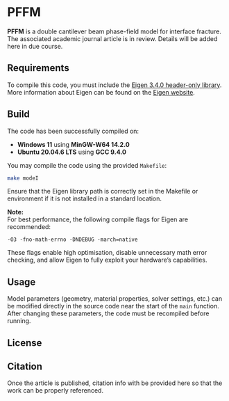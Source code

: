 # PFFM

**PFFM** is a double cantilever beam phase-field model for interface fracture. The associated academic journal article is in review. Details will be added here in due course.

## Requirements

To compile this code, you must include the [Eigen 3.4.0 header-only library](https://gitlab.com/libeigen/eigen/-/releases/3.4.0).  
More information about Eigen can be found on the [Eigen website](https://eigen.tuxfamily.org/index.php?title=Main_Page).

## Build

The code has been successfully compiled on:
- **Windows 11** using **MinGW-W64 14.2.0**
- **Ubuntu 20.04.6 LTS** using **GCC 9.4.0**

You may compile the code using the provided `Makefile`:

```bash
make modeI
```
Ensure that the Eigen library path is correctly set in the Makefile or environment if it is not installed in a standard location.

**Note:**  
For best performance, the following compile flags for Eigen are recommended:  
```
-O3 -fno-math-errno -DNDEBUG -march=native
```
These flags enable high optimisation, disable unnecessary math error checking, and allow Eigen to fully exploit your hardware’s capabilities.

## Usage

Model parameters (geometry, material properties, solver settings, etc.) can be modified directly in the source code near the start of the `main` function. After changing these parameters, the code must be recompiled before running.

## License

## Citation

Once the article is published, citation info with be provided here so that the work can be properly referenced.
